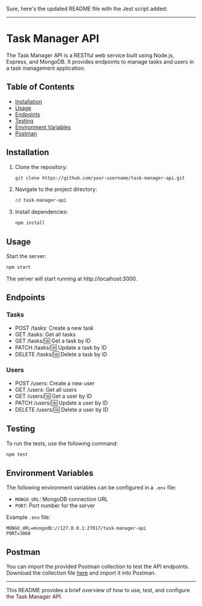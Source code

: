 Sure, here's the updated README file with the Jest script added:

---

# Task Manager API

The Task Manager API is a RESTful web service built using Node.js, Express, and MongoDB. It provides endpoints to manage tasks and users in a task management application.

## Table of Contents
- [Installation](#installation)
- [Usage](#usage)
- [Endpoints](#endpoints)
- [Testing](#testing)
- [Environment Variables](#environment-variables)
- [Postman](#postman)

## Installation
1. Clone the repository:
   ```bash
   git clone https://github.com/your-username/task-manager-api.git
   ```
2. Navigate to the project directory:
   ```bash
   cd task-manager-api
   ```
3. Install dependencies:
   ```bash
   npm install
   ```

## Usage
Start the server:
```bash
npm start
```
The server will start running at http://localhost:3000.

## Endpoints
### Tasks
- POST /tasks: Create a new task
- GET /tasks: Get all tasks
- GET /tasks/:id: Get a task by ID
- PATCH /tasks/:id: Update a task by ID
- DELETE /tasks/:id: Delete a task by ID

### Users
- POST /users: Create a new user
- GET /users: Get all users
- GET /users/:id: Get a user by ID
- PATCH /users/:id: Update a user by ID
- DELETE /users/:id: Delete a user by ID

## Testing
To run the tests, use the following command:
```bash
npm test
```

## Environment Variables
The following environment variables can be configured in a `.env` file:
- `MONGO_URL`: MongoDB connection URL
- `PORT`: Port number for the server

Example `.env` file:
```
MONGO_URL=mongodb://127.0.0.1:27017/task-manager-api
PORT=3000
```

## Postman
You can import the provided Postman collection to test the API endpoints. Download the collection file [here](#) and import it into Postman.

--- 

This README provides a brief overview of how to use, test, and configure the Task Manager API.
